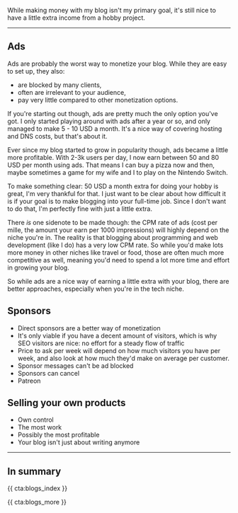 While making money with my blog isn't my primary goal, it's still nice to have a little extra income from a hobby project. 

--- 

## Ads

Ads are probably the worst way to monetize your blog. While they are easy to set up, they also:

- are blocked by many clients,
- often are irrelevant to your audience,
- pay very little compared to other monetization options.

If you're starting out though, ads are pretty much the only option you've got. I only started playing around with ads after a year or so, and only managed to make 5 - 10 USD a month. It's a nice way of covering hosting and DNS costs, but that's about it.

Ever since my blog started to grow in popularity though, ads became a little more profitable. With 2-3k users per day, I now earn between 50 and 80 USD per month using ads. That means I can buy a pizza now and then, maybe sometimes a game for my wife and I to play on the Nintendo Switch. 

To make something clear: 50 USD a month extra for doing your hobby is great, I'm very thankful for that. I just want to be clear about how difficult it is if your goal is to make blogging into your full-time job. Since I don't want to do that, I'm perfectly fine with just a little extra.

There _is_ one sidenote to be made though: the CPM rate of ads (cost per mille, the amount your earn per 1000 impressions) will highly depend on the niche you're in. The reality is that blogging about programming and web development (like I do) has a very low CPM rate. So while you'd make lots more money in other niches like travel or food, those are often much more competitive as well, meaning you'd need to spend a lot more time and effort in growing your blog.

So while ads are a nice way of earning a little extra with your blog, there are better approaches, especially when you're in the tech niche.

## Sponsors

- Direct sponsors are a better way of monetization
- It's only viable if you have a decent amount of visitors, which is why SEO visitors are nice: no effort for a steady flow of traffic
- Price to ask per week will depend on how much visitors you have per week, and also look at how much they'd make on average per customer. 
- Sponsor messages can't be ad blocked
- Sponsors can cancel
- Patreon

## Selling your own products

- Own control
- The most work
- Possibly the most profitable
- Your blog isn't just about writing anymore

---

<div class="sidenote">
<h2>In summary</h2>

</div>

{{ cta:blogs_index }}

{{ cta:blogs_more }}
